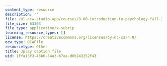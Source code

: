 ```yaml
---
content_type: resource
description: ''
file: /ol-ocw-studio-app/courses/9-00-introduction-to-psychology-fall-2004/1ffa13f346b654a3b7aad0b243252f43_10510.vtt
file_size: 63303
file_type: application/x-subrip
learning_resource_types: []
license: https://creativecommons.org/licenses/by-nc-sa/4.0/
ocw_type: OCWFile
resourcetype: Other
title: 3play caption file
uid: 1ffa13f3-46b6-54a3-b7aa-d0b243252f43
---
```

